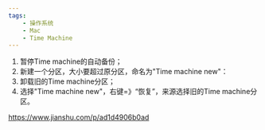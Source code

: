 ```yaml
---
tags:
    - 操作系统
    - Mac
    - Time Machine
---
```




1. 暂停Time machine的自动备份；
2. 新建一个分区，大小要超过原分区，命名为"Time machine new"：
3. 卸载旧的Time machine分区；
4. 选择"Time machine new"，右键=》“恢复”，来源选择旧的Time machine分区。



https://www.jianshu.com/p/ad1d4906b0ad
